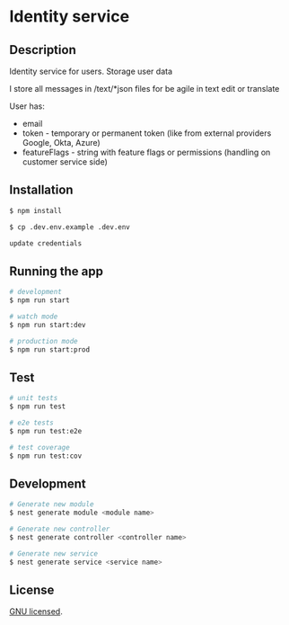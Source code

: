 # Identity service


## Description

Identity service for users. Storage user data

I store all messages in /text/*json files for be agile in text edit or translate

User has:
- email
- token - temporary or permanent token (like from external providers Google, Okta, Azure)
- featureFlags - string with feature flags or permissions (handling on customer service side)

## Installation

```bash
$ npm install

$ cp .dev.env.example .dev.env

update credentials
```

## Running the app

```bash
# development
$ npm run start

# watch mode
$ npm run start:dev

# production mode
$ npm run start:prod
```

## Test

```bash
# unit tests
$ npm run test

# e2e tests
$ npm run test:e2e

# test coverage
$ npm run test:cov
```

## Development

```bash
# Generate new module
$ nest generate module <module name>

# Generate new controller
$ nest generate controller <controller name>

# Generate new service
$ nest generate service <service name>
```

## License

[GNU licensed](LICENSE).
